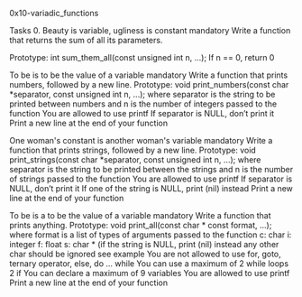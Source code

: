 0x10-variadic_functions 

Tasks 0. Beauty is variable, ugliness is constant mandatory Write a function that returns the sum of all its parameters.

Prototype: int sum_them_all(const unsigned int n, ...); If n == 0, return 0

To be is to be the value of a variable mandatory Write a function that prints numbers, followed by a new line.
Prototype: void print_numbers(const char *separator, const unsigned int n, ...); where separator is the string to be printed between numbers and n is the number of integers passed to the function You are allowed to use printf If separator is NULL, don’t print it Print a new line at the end of your function

One woman's constant is another woman's variable mandatory Write a function that prints strings, followed by a new line.
Prototype: void print_strings(const char *separator, const unsigned int n, ...); where separator is the string to be printed between the strings and n is the number of strings passed to the function You are allowed to use printf If separator is NULL, don’t print it If one of the string is NULL, print (nil) instead Print a new line at the end of your function

To be is a to be the value of a variable mandatory Write a function that prints anything.
Prototype: void print_all(const char * const format, ...); where format is a list of types of arguments passed to the function c: char i: integer f: float s: char * (if the string is NULL, print (nil) instead any other char should be ignored see example You are not allowed to use for, goto, ternary operator, else, do ... while You can use a maximum of 2 while loops 2 if You can declare a maximum of 9 variables You are allowed to use printf Print a new line at the end of your function
